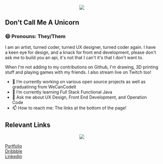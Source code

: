 
<p align="center">
<img src="https://user-images.githubusercontent.com/7386887/144729891-1fd2eb18-455b-40b7-93bd-3743e6aabdbe.png">
</p>

## Don't Call Me A Unicorn

### 😄 Pronouns: They/Them
I am an artist, turned coder, turned UX designer, turned coder again. I have a keen eye for design, and a knack for front end development, please don't ask me to build you an api, it's not that I can't it's that I don't want to.

When I'm not adding to my contributions on Github, I'm drawing, 3D printing stuff and playing games with my friends. I also stream live on Twitch too!



- 🔭 I’m currently working on various open source projects as well as graduatinng from WeCanCodeIt
- 🌱 I’m currently learning Full Stack Functional Java
- 💬 Ask me about UX Design, Front End Development, and Operation Code
- 📫 How to reach me: The links at the bottom of the page!



## Relevant Links
<p align="center">
<img src="https://user-images.githubusercontent.com/7386887/144730310-333325e2-8dc4-495a-bd46-4db3c6d995b6.png">
</p>

[Portfolio](http://krystynaewing.com)<br>
[Dribbble](https://dribbble.com/KrystynaEwing789)<br>
[Linkedin](https://www.linkedin.com/in/krewing/)



<!--
**Wimsy113/wimsy113** is a ✨ _special_ ✨ repository because its `README.md` (this file) appears on your GitHub profile.

Here are some ideas to get you started:

- 🔭 I’m currently working on ...
- 🌱 I’m currently learning ...
- 👯 I’m looking to collaborate on ...
- 🤔 I’m looking for help with ...
- 💬 Ask me about ...
- 📫 How to reach me: ...
- 😄 Pronouns: ...
- ⚡ Fun fact: ...
-->
